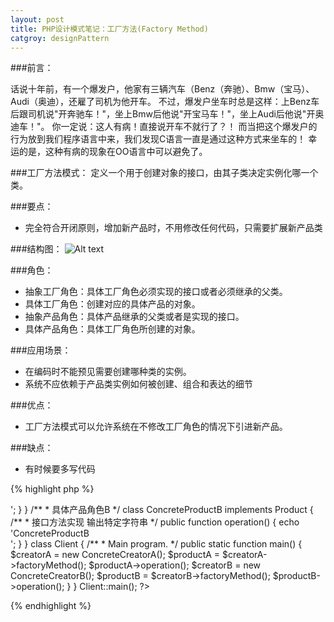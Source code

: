 ```yaml
---
layout: post
title: PHP设计模式笔记：工厂方法(Factory Method) 
catgroy: designPattern
---
```


###前言：

话说十年前，有一个爆发户，他家有三辆汽车（Benz（奔驰）、Bmw（宝马）、Audi（奥迪），还雇了司机为他开车。
不过，爆发户坐车时总是这样：上Benz车后跟司机说"开奔驰车！"，坐上Bmw后他说"开宝马车！"，坐上Audi后他说"开奥迪车！"。
你一定说：这人有病！直接说开车不就行了？！ 而当把这个爆发户的行为放到我们程序语言中来，我们发现C语言一直是通过这种方式来坐车的！
幸运的是，这种有病的现象在OO语言中可以避免了。

###工厂方法模式：
定义一个用于创建对象的接口，由其子类决定实例化哪一个类。

###要点：

*  完全符合开闭原则，增加新产品时，不用修改任何代码，只需要扩展新产品类


###结构图：
![Alt text](http://www.phppan.com/wp-content/uploads/2010/06/Factory.jpg)

###角色：

* 抽象工厂角色：具体工厂角色必须实现的接口或者必须继承的父类。
* 具体工厂角色：创建对应的具体产品的对象。
* 抽象产品角色：具体产品继承的父类或者是实现的接口。
* 具体产品角色：具体工厂角色所创建的对象。

###应用场景：

* 在编码时不能预见需要创建哪种类的实例。
* 系统不应依赖于产品类实例如何被创建、组合和表达的细节

###优点：

* 工厂方法模式可以允许系统在不修改工厂角色的情况下引进新产品。

###缺点：

* 有时候要多写代码

{% highlight php %}
<?php
/**
 * 工厂模式
 * @author 胖子 phppan
 * @package design pattern
 */
 
/**
 * 抽象工厂角色
 */
interface Creator {
    public function factoryMethod();
}
 
/**
 * 具体工厂角色A
 */
class ConcreteCreatorA implements Creator {
 
    /**
     * 工厂方法 返回具体 产品A
     * @return ConcreteProductA
     */
    public function factoryMethod() {
        return new ConcreteProductA();
    }
}
 
/**
 * 具体工厂角色B
 */
class ConcreteCreatorB implements Creator {
 
    /**
     * 工厂方法 返回具体 产品B
     * @return ConcreteProductB
     */
    public function factoryMethod() {
        return new ConcreteProductB();
    }
}
 
/**
 * 抽象产品角色
 */
interface Product {
    public function operation();                                                                                    
}
 
/**
 * 具体产品角色A
 */
class ConcreteProductA implements Product {
 
    /**
     * 接口方法实现 输出特定字符串
     */
    public function operation() {
        echo 'ConcreteProductA <br />';
    }
}
 
/**
 * 具体产品角色B
 */
class ConcreteProductB implements Product {
 
    /**
     * 接口方法实现 输出特定字符串
     */
    public function operation() {
        echo 'ConcreteProductB <br />';
    }
}
 
class Client {
 
    /**
     * Main program.
     */
    public static function main() {
        $creatorA = new ConcreteCreatorA();
        $productA = $creatorA->factoryMethod();
        $productA->operation();
 
        $creatorB = new ConcreteCreatorB();
        $productB = $creatorB->factoryMethod();
        $productB->operation();
    }
 
}
 
Client::main();
?>
{% endhighlight %}
